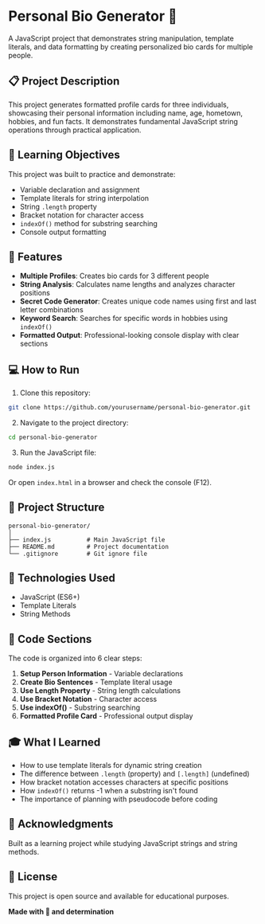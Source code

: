 # Personal Bio Generator 👤

A JavaScript project that demonstrates string manipulation, template literals, and data formatting by creating personalized bio cards for multiple people.

## 📋 Project Description

This project generates formatted profile cards for three individuals, showcasing their personal information including name, age, hometown, hobbies, and fun facts. It demonstrates fundamental JavaScript string operations through practical application.

## 🎯 Learning Objectives

This project was built to practice and demonstrate:
- Variable declaration and assignment
- Template literals for string interpolation
- String `.length` property
- Bracket notation for character access
- `indexOf()` method for substring searching
- Console output formatting

## 🚀 Features

- **Multiple Profiles**: Creates bio cards for 3 different people
- **String Analysis**: Calculates name lengths and analyzes character positions
- **Secret Code Generator**: Creates unique code names using first and last letter combinations
- **Keyword Search**: Searches for specific words in hobbies using `indexOf()`
- **Formatted Output**: Professional-looking console display with clear sections

## 💻 How to Run

1. Clone this repository:
```bash
git clone https://github.com/yourusername/personal-bio-generator.git
```

2. Navigate to the project directory:
```bash
cd personal-bio-generator
```

3. Run the JavaScript file:
```bash
node index.js
```

Or open `index.html` in a browser and check the console (F12).

## 📂 Project Structure

```
personal-bio-generator/
│
├── index.js          # Main JavaScript file
├── README.md         # Project documentation
└── .gitignore        # Git ignore file
```

## 🔧 Technologies Used

- JavaScript (ES6+)
- Template Literals
- String Methods

## 📝 Code Sections

The code is organized into 6 clear steps:

1. **Setup Person Information** - Variable declarations
2. **Create Bio Sentences** - Template literal usage
3. **Use Length Property** - String length calculations
4. **Use Bracket Notation** - Character access
5. **Use indexOf()** - Substring searching
6. **Formatted Profile Card** - Professional output display

## 🎓 What I Learned

- How to use template literals for dynamic string creation
- The difference between `.length` (property) and `[.length]` (undefined)
- How bracket notation accesses characters at specific positions
- How `indexOf()` returns -1 when a substring isn't found
- The importance of planning with pseudocode before coding

## 🤝 Acknowledgments

Built as a learning project while studying JavaScript strings and string methods.

## 📄 License

This project is open source and available for educational purposes.


**Made with 💪 and determination**
